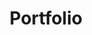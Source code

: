 ---
title: "Portfolio"
layout: collection
permalink: /portfolio/
collection: portfolio
entries_layout: grid
classes: wide
---